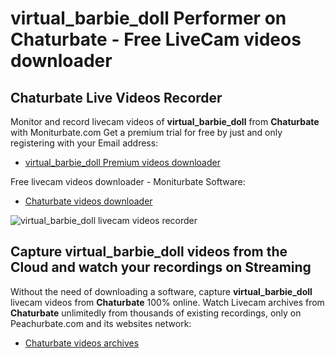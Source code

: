 # virtual_barbie_doll Performer on Chaturbate - Free LiveCam videos downloader

## Chaturbate Live Videos Recorder

Monitor and record livecam videos of **virtual_barbie_doll** from **Chaturbate** with Moniturbate.com
Get a premium trial for free by just and only registering with your Email address:
* [virtual_barbie_doll Premium videos downloader](https://moniturbate.com/request-demo-licence-key.html)

Free livecam videos downloader - Moniturbate Software:
* [Chaturbate videos downloader](https://moniturbate.com/moniturbate-download-software.html)

![virtual_barbie_doll livecam videos recorder](https://peachurnet.com/templates/moniturbate-software.png)


## Capture virtual_barbie_doll videos from the Cloud and watch your recordings on Streaming

Without the need of downloading a software, capture **virtual_barbie_doll** livecam videos from **Chaturbate** 100% online.
Watch Livecam archives from **Chaturbate** unlimitedly from thousands of existing recordings, only on Peachurbate.com and its websites network:
* [Chaturbate videos archives](https://peachurnet.com/)